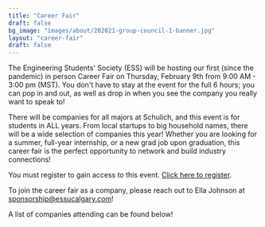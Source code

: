 ```yaml
---
title: "Career Fair"
draft: false
bg_image: "images/about/202021-group-council-1-banner.jpg"
layout: "career-fair"
draft: false
---
```


The Engineering Students' Society (ESS) will be hosting our first (since the pandemic) in person Career Fair on Thursday, February 9th from 9:00 AM - 3:00 pm (MST). You don't have to stay at the event for the full 6 hours; you can pop in and out, as well as drop in when you see the company you really want to speak to!

There will be companies for all majors at Schulich, and this event is for students in ALL years. From local startups to big household names, there will be a wide selection of companies this year! Whether you are looking for a summer, full-year internship, or a new grad job upon graduation, this career fair is the perfect opportunity to network and build industry connections!

You must register to gain access to this event. [Click here to register](https://forms.gle/UxqR35C8tsxUF5s58).

To join the career fair as a company, please reach out to Ella Johnson at [sponsorship@essucalgary.com](mailto:sponsorship@essucalgary.com)!

A list of companies attending can be found below!
